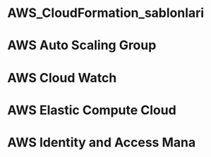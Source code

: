 # AWS_CloudFormation_sablonlari
# AWS Auto Scaling Group
# AWS Cloud Watch
# AWS Elastic Compute Cloud
# AWS Identity and Access Mana